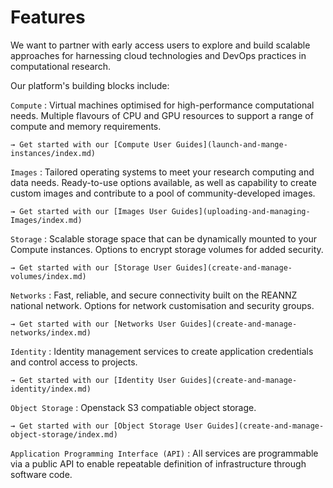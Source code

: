 # Features

We want to partner with early access users to explore and build scalable approaches for harnessing cloud technologies and DevOps practices in computational research.

Our platform's building blocks include:

`Compute`
:   Virtual machines optimised for high-performance computational needs. Multiple flavours of CPU and GPU resources to support a range of compute and memory requirements.

    → Get started with our [Compute User Guides](launch-and-mange-instances/index.md)

`Images`
:   Tailored operating systems to meet your research computing and data needs. Ready-to-use options available, as well as capability to create custom images and contribute to a pool of community-developed images.

    → Get started with our [Images User Guides](uploading-and-managing-Images/index.md)

`Storage`
:   Scalable storage space that can be dynamically mounted to your Compute instances. Options to encrypt storage volumes for added security.

    → Get started with our [Storage User Guides](create-and-manage-volumes/index.md)

`Networks`
:   Fast, reliable, and secure connectivity built on the REANNZ national network. Options for network customisation and security groups.

    → Get started with our [Networks User Guides](create-and-manage-networks/index.md)

`Identity`
:   Identity management services to create application credentials and control access to projects.

    → Get started with our [Identity User Guides](create-and-manage-identity/index.md)

`Object Storage`
:   Openstack S3 compatiable object storage.

    → Get started with our [Object Storage User Guides](create-and-manage-object-storage/index.md)

`Application Programming Interface (API)`
:   All services are programmable via a public API to enable repeatable definition of infrastructure through software code.


